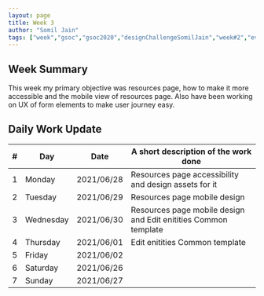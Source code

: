 ```yaml
---
layout: page
title: Week 3
author: "Somil Jain"
tags: ["week","gsoc","gsoc2020","designChallengeSomilJain","week#2","eval#1"]
---
```


## Week Summary

 This week my primary objective was resources page, how to make it more accessible and the mobile view of resources page. Also have been working on UX of form elements to make user journey easy.

## Daily Work Update

|\#|Day|Date|A short description of the work done|  
|---	|---	|---	|---	|  
|1   	| Monday 	|   2021/06/28	| Resources page accessibility and design assets for it |  
|2   	| Tuesday  	|   2021/06/29	| Resources page mobile design |  
|3   	| Wednesday  	|  2021/06/30 	|  Resources page mobile design and Edit enitities Common template |  
|4   	| Thursday  	|   2021/06/01	|Edit enitities Common template  |  
|5   	| Friday  	|   2021/06/02	|  |
|6   	| Saturday  	|   2021/06/26	|  |  
|7   	| Sunday  	|   2021/06/27	|  |

